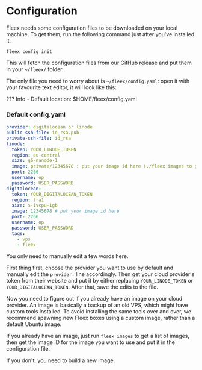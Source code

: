 # Configuration

Fleex needs some configuration files to be downloaded on your local machine.
To get them, run the following command just after you've installed it:

```
fleex config init
```

This will fetch the configuration files from our GitHub release and put them in your `~/fleex/` folder.

The only file you need to worry about is `~/fleex/config.yaml`: open it with your favourite text editor, it will look like this:

??? Info -
    Default location: $HOME/fleex/config.yaml

### Default config.yaml

```yaml
provider: digitalocean or linode
public-ssh-file: id_rsa.pub
private-ssh-file: id_rsa
linode:
  token: YOUR_LINODE_TOKEN
  region: eu-central
  size: g6-nanode-1
  image: private/12345678 : put your image id here (./fleex images to get it)
  port: 2266
  username: op
  password: USER_PASSWORD
digitalocean:
  token: YOUR_DIGITALOCEAN_TOKEN
  region: fra1
  size: s-1vcpu-1gb
  image: 12345678 # put your image id here
  port: 2266
  username: op
  password: USER_PASSWORD
  tags:
    - vps
    - fleex

```

You only need to manually edit a few words here.

First thing first, choose the provider you want to use by default and manually edit the `provider:` line accordingly.
Then get your cloud provider's token from their website and put it by either replacing `YOUR_LINODE_TOKEN` or `YOUR_DIGITALOCEAN_TOKEN`.
After that, save the edits to the file.

Now you need to figure out if you already have an image on your cloud provider.
An image is basically a backup of an old VPS, which might have custom tools installed.
To avoid installing the same tools over and over, we recommend spawning new Fleex boxes using a custom image, rather than a default Ubuntu image.

If you already have an image, just run `fleex images` to get a list of images, then get the image ID for the image you want to use and put it in the configuration file.

If you don't, you need to build a new image.